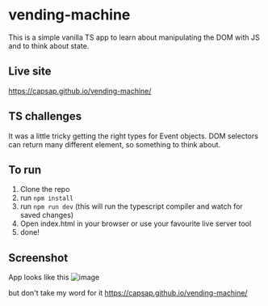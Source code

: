 # vending-machine
This is a simple vanilla TS app to learn about manipulating the DOM with JS and to think about state.
## Live site
https://capsap.github.io/vending-machine/


## TS challenges
It was a little tricky getting the right types for Event objects. DOM selectors can return many different element, so something to think about. 


## To run
1. Clone the repo
2. run ```npm install```
3. run ```npm run dev``` (this will run the typescript compiler and watch for saved changes)
4. Open index.html in your browser or use your favourite live server tool
5. done!

## Screenshot
App looks like this
![image](https://github.com/CapSap/vending-machine/assets/23469082/7cff8762-fe92-4962-8364-3cb3c3c155fb)

but don't take my word for it
https://capsap.github.io/vending-machine/

